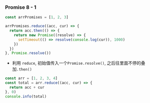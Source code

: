 ### Promise 8 - 1

```js
const arrPromises = [1, 2, 3]

arrPromises.reduce((acc, cur) => {
  return acc.then(() => {
    return new Promise((resolve) => {
      setTimeout(() => resolve(console.log(cur)), 1000)
    })
  })
}, Promise.resolve())

```
- 利用 `reduce`, 初始值传入一个`Promise.resolve()`, 之后往里面不停的叠加`.then()`

```js
const arr = [1, 2, 3, 4]
const total = arr.reduce((acc, cur) => {
  return acc + cur
}, 0)
console.info(total)

```
